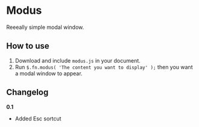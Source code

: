 Modus
=====
Reeeally simple modal window.

How to use
----------

1. Download and include `modus.js` in your document.
2. Run `$.fn.modus( 'The content you want to display' );` then you want a modal window to appear.

Changelog
---------

__0.1__
* Added Esc sortcut